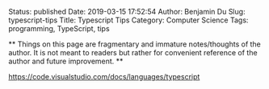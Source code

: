 Status: published
Date: 2019-03-15 17:52:54
Author: Benjamin Du
Slug: typescript-tips
Title: Typescript Tips
Category: Computer Science
Tags: programming, TypeScript, tips

**
Things on this page are fragmentary and immature notes/thoughts of the author.
It is not meant to readers but rather for convenient reference of the author and future improvement.
**

https://code.visualstudio.com/docs/languages/typescript
